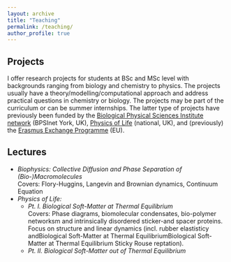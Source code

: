 ```yaml
---
layout: archive
title: "Teaching"
permalink: /teaching/
author_profile: true
---
```




Projects
-----

I offer research projects for students at BSc and MSc level with backgrounds ranging from biology and chemistry to physics.
The projects usually have a theory/modelling/computational approach and address practical questions in chemistry or biology.
The projects may be part of the curriculum or can be summer internships. 
The latter type of projects have previously been funded by the [Biological Physical Sciences Institute network](https://www.york.ac.uk/physics/bpsi/) (BPSInet York, UK), [Physics of Life](https://www.physicsoflife.org.uk/) (national, UK), and (previously) the [Erasmus Exchange Programme](https://ec.europa.eu/programmes/erasmus-plus/opportunities/individuals/students/studying-abroad_en) (EU).


Lectures
-----

* *Biophysics: Collective Diffusion and Phase Separation of (Bio-)Macromolecules*  
  Covers: Flory-Huggins, Langevin and Brownian dynamics, Continuum Equation  
* *Physics of Life:*  
  * *Pt. I. Biological Soft-Matter at Thermal Equilibrium*  
  Covers: Phase diagrams, biomolecular condensates, bio-polymer networksm and intrinsically disordered sticker-and spacer proteins. Focus on structure and linear dynamics (incl. rubber elastisticy andBiological Soft-Matter at Thermal EquilibriumBiological Soft-Matter at Thermal Equilibrium Sticky Rouse reptation).  
  * *Pt. II. Biological Soft-Matter out of Thermal Equilibrium*

<!---
#{% include base_path %}

#{% for post in site.teaching reversed %}
#  {% include archive-single.html %}
#{% endfor %}
-->
